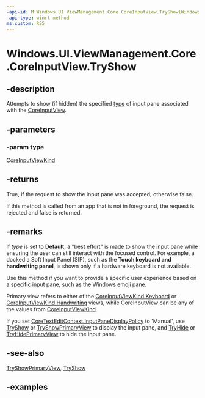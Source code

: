 ```yaml
---
-api-id: M:Windows.UI.ViewManagement.Core.CoreInputView.TryShow(Windows.UI.ViewManagement.Core.CoreInputViewKind)
-api-type: winrt method
ms.custom: RS5
---
```


<!-- Method syntax.
public bool CoreInputView.TryShow(CoreInputViewKind type)
-->

# Windows.UI.ViewManagement.Core.CoreInputView.TryShow

## -description

Attempts to show (if hidden) the specified [type](coreinputviewkind.md) of input pane associated with the [CoreInputView](coreinputview.md).

## -parameters

### -param type

[CoreInputViewKind](coreinputviewkind.md)

## -returns

True, if the request to show the input pane was accepted; otherwise false.

If this method is called from an app that is not in foreground, the request is rejected and false is returned.

## -remarks

If *type* is set to **[Default](coreinputviewkind.md)**, a "best effort" is made to show the input pane while ensuring the user can still interact with the focused control. For example, a docked a Soft Input Panel (SIP), such as the **Touch keyboard and handwriting panel**, is shown only if a hardware keyboard is not available.

Use this method if you want to provide a specific user experience based on a specific input pane, such as the Windows emoji pane.

Primary view refers to either of the [CoreInputViewKind.Keyboard](https://github.com/MicrosoftDocs/winrt-api/blob/docs/windows.ui.viewmanagement.core/coreinputviewkind.md#-field-keyboard1) or [CoreInputViewKind.Handwriting](https://github.com/MicrosoftDocs/winrt-api/blob/docs/windows.ui.viewmanagement.core/coreinputviewkind.md#-field-handwriting2) views, while CoreInputView can be any of the values from [CoreInputViewKind](coreinputviewkind.md).

If you set [CoreTextEditContext.InputPaneDisplayPolicy](../windows.ui.text.core/coretexteditcontext_inputpanedisplaypolicy.md) to 'Manual', use [TryShow](coreinputview_tryshow_1077566544.md) or [TryShowPrimaryView](coreinputview_tryshowprimaryview_1925215151.md) to display the input pane, and [TryHide](coreinputview_tryhide_42550069.md) or [TryHidePrimaryView](coreinputview_tryhideprimaryview_908065025.md) to hide the input pane.

## -see-also

[TryShowPrimaryView](coreinputview_tryshowprimaryview_1925215151.md), [TryShow](coreinputview_tryshow_1077566544.md)

## -examples
